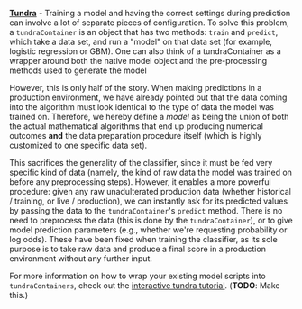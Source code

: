 **[Tundra](http://github.com/robertzk/tundra)** - Training a model and having the correct
settings during prediction can involve a lot of separate pieces of configuration.
To solve this problem, a `tundraContainer` is an object that has two methods:
`train` and `predict`, which take a data set, and run a "model" on that data
set (for example, logistic regression or GBM). One can also think of a tundraContainer as 
a wrapper around both the native model object and the pre-processing methods used to generate the model

However, this is only half of the story. When making predictions in a production
environment, we have already pointed out that the data coming into the algorithm
must look identical to the type of data the model was trained on. Therefore,
we hereby define a *model* as being the union of both the actual mathematical
algorithms that end up producing numerical outcomes **and** the data preparation
procedure itself (which is highly customized to one specific data set).

This sacrifices the generality of the classifier, since it must be fed very
specific kind of data (namely, the kind of raw data the model was trained on
before any preprocessing steps). However, it enables a more powerful procedure:
given any raw unadulterated production data (whether historical / training, or 
live / production), we can instantly ask for its predicted values by passing
the data to the `tundraContainer`'s `predict` method. There is no need to
preprocess the data (this is done by the `tundraContainer`), or to give model
prediction parameters (e.g., whether we're requesting probability or log odds).
These have been fixed when training the classifier, as its sole purpose is to
take raw data and produce a final score in a production environment without any
further input.

For more information on how to wrap your existing model scripts into `tundraContainers`,
check out the [interactive tundra tutorial](http://en.wikipedia.org/wiki/Vaporware).
(**TODO**: Make this.)
